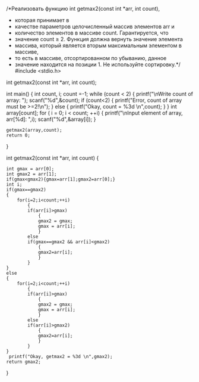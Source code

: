 /*Реализовать функцию int getmax2(const int *arr, int count),
 *  которая принимает в
 * качестве параметров целочисленный массив элементов arr и
 * количество элементов в массиве count. Гарантируется, что
 * значение count ≥ 2. Функция должна вернуть значение элемента
 * массива, который является вторым максимальным элементом в массиве,
 *  то есть в массиве, отсортированном по убыванию, данное
 *  значение находится на позиции 1. Не используйте сортировку.*/
#include <stdio.h>

int getmax2(const int *arr, int count);

int main()
{
    int count, i;
    count =-1;
        while (count < 2)
    {
        printf("\nWrite count of array: ");
        scanf("%d",&count);
        if (count<2)
            {
                printf("Error, count of array must be >=2!\n");
            }
        else
            {
                printf("Okay, count = %3d \n",count);
            }
    }
    int array[count];
    for ( i = 0; i < count; ++i)
    {
        printf("\nInput element of array, arr[%d]: ",i);
        scanf("%d",&array[i]);
    }

    getmax2(array,count);
    return 0;
}


int getmax2(const int *arr, int count)
{

    int gmax = arr[0];
    int gmax2 = arr[1];
    if(gmax<gmax2){gmax=arr[1];gmax2=arr[0];}
    int i;
    if(gmax==gmax2)
    {
        for(i=2;i<count;++i)
            {
            if(arr[i]>gmax)
                {
                gmax2 = gmax;
                gmax = arr[i];
                }
            else
            if(gmax==gmax2 && arr[i]<gmax2)
                {
                gmax2=arr[i];
                }
            }
    }
    else
    {
        for(i=2;i<count;++i)
            {
            if(arr[i]>gmax)
                {
                gmax2 = gmax;
                gmax = arr[i];
                }
            else
            if(arr[i]>gmax2)
                {
                gmax2=arr[i];
                }
            }
    }
     printf("Okay, getmax2 = %3d \n",gmax2);
    return gmax2;
}
